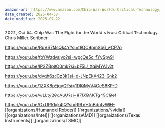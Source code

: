 ```yaml
---
amazon-url: https://www.amazon.com/Chip-War-Worlds-Critical-Technology/dp/1982172002
date_created: 2025-04-18
date_modified: 2025-07-22
---
```

2022, Oct 04. Chip War: The Fight for the World's Most Critical Technology. Chris Miller. Scribner.  

https://youtu.be/RuVS7MsQk4Y?si=t8QC9pmSb6_wCP7p

https://youtu.be/foYWzdvajvo?si=wpgQe5c_fYySpv9l

https://youtu.be/lP2ZBp9O0mk?si=bF5lJ_XqiMYA1v2t

https://youtu.be/dvqh6zdCz3k?si=d-LNpEkX423-Ghk2

https://youtu.be/1ZXK8pEjqyQ?si=1DlQMyV4GeS6KP-D

https://youtu.be/wLLty2GoAuU?si=871XBAKTg45CI8ef

https://youtu.be/OxUP51qk4lQ?si=R9LnHtnBdntvWlH-
[[organizations/Humanoid Robots]]
[[organizations/Nvidia]]
[[organizations/Intel]]
[[organizations/AMD]]
[[organizations/Texas Instruments]]
[[organizations/TSMC]]



